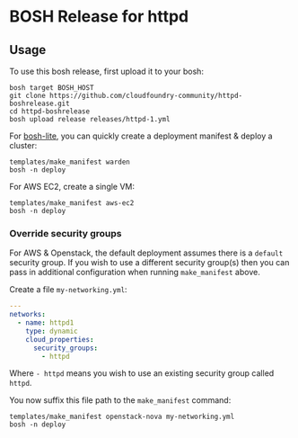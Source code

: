# BOSH Release for httpd

## Usage

To use this bosh release, first upload it to your bosh:

```
bosh target BOSH_HOST
git clone https://github.com/cloudfoundry-community/httpd-boshrelease.git
cd httpd-boshrelease
bosh upload release releases/httpd-1.yml
```

For [bosh-lite](https://github.com/cloudfoundry/bosh-lite), you can quickly create a deployment manifest & deploy a cluster:

```
templates/make_manifest warden
bosh -n deploy
```

For AWS EC2, create a single VM:

```
templates/make_manifest aws-ec2
bosh -n deploy
```

### Override security groups

For AWS & Openstack, the default deployment assumes there is a `default` security group. If you wish to use a different security group(s) then you can pass in additional configuration when running `make_manifest` above.

Create a file `my-networking.yml`:

``` yaml
---
networks:
  - name: httpd1
    type: dynamic
    cloud_properties:
      security_groups:
        - httpd
```

Where `- httpd` means you wish to use an existing security group called `httpd`.

You now suffix this file path to the `make_manifest` command:

```
templates/make_manifest openstack-nova my-networking.yml
bosh -n deploy
```
